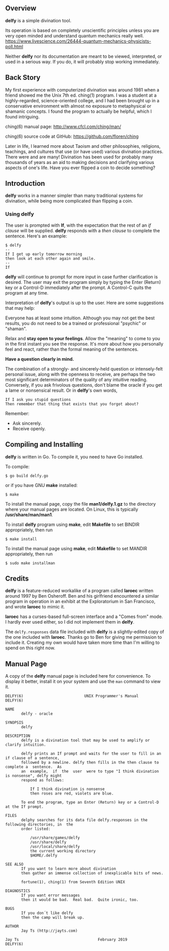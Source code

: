 ## Overview

**delfy** is a simple divination tool.

Its operation is based on completely unscientific principles unless you are very open minded and understand quantum mechanics really well. https://www.livescience.com/26444-quantum-mechanics-physicists-poll.html

Neither **delfy** nor its documentation are meant to be viewed, interpreted, or used in a serious way. If you do, it will probably stop working immediately.

## Back Story

My first experience with computerized divination was around 1981 when a friend showed me the Unix 7th ed. ching(1) program. I was a student at a highly-regarded, science-oriented college, and I had been brought up in a conservative environment with almost no exposure to metaphysical or shamanic concepts. I found the program to actually be helpful, which I found intriguing.

ching(6) manual page: http://www.cfcl.com/ching/man/

ching(6) source code at GitHub: https://github.com/floren/ching

Later in life, I learned more about Taoism and other philosophies, religions, teachings, and cultures that use (or have used) various divination practices. There were and are many! Divination has been used for probably many thousands of years as an aid to making decisions and clarifying various aspects of one's life. Have you ever flipped a coin to decide something?

## Introduction

**delfy** works in a manner simpler than many traditional systems for divination, while being more complicated than flipping a coin.

### Using **delfy**

The user is prompted with **If**, with the expectation that the rest of an _if clause_ will be supplied. **delfy** responds with a _then clause_ to complete the sentence. Here's an example:

```
$ delfy
--
If I get up early tomorrow morning
then look at each other again and smile.
--
If 
```

**delfy** will continue to prompt for more input in case further clarification is desired. The user may exit the program simply by typing the Enter (Return) key or a Control-D immediately after the prompt. A Control-C quits the program at any time.

Interpretation of **delfy**'s output is up to the user. Here are some suggestions that may help:

Everyone has at least some intuition. Although you may not get the best results, you do not need to be a trained or professional "psychic" or "shaman".

Relax and **stay open to your feelings**. Allow the "meaning" to come to you in the first instant you see the response. It's more about how you personally feel and react, rather than the formal meaning of the sentences.

**Have a question clearly in mind.**

The combination of a strongly- and sincerely-held question or intensely-felt personal issue, along with the openness to receive, are perhaps the two most significant determinators of the quality of any intuitive reading. Conversely, if you ask frivolous questions, don't blame the oracle if you get a lame or nonsensical result. Or in **delfy**'s own words,

    If I ask you stupid questions
    Then remember that thing that exists that you forgot about?

Remember:

* Ask sincerely.
* Receive openly.

## Compiling and Installing

**delfy** is written in Go. To compile it, you need to have Go installed.

To compile:

```
$ go build delfy.go
```
or if you have GNU **make** installed:
```
$ make
```

To install the manual page, copy the file **man1/delfy.1.gz** to the directory where your manual pages are located. On Linux, this is typically **/usr/share/man/man1**.

To install **delfy** program using **make**, edit **Makefile** to set BINDIR appropriately, then run

```
$ make install
```

To install the manual page using **make**, edit **Makefile** to set MANDIR appropriately, then run

```
$ sudo make installman
```

## Credits

**delfy** is a feature-reduced workalike of a program called **laroec** written around 1997 by Ben Osheroff. Ben and his girlfriend encountered a similar program in operation in an exhibit at the Exploratorium in San Francisco, and wrote **laroec** to mimic it.

**laroec** has a curses-based full-screen interface and a "Comes from" mode. I hardly ever used either, so I did not implement them in **delfy**.

The `delfy.responses` data file included with **delfy** is a slightly-edited copy of the one included with **laroec**. Thanks go to Ben for giving me permission to include it. Creating my own would have taken more time than I'm willing to spend on this right now.

## Manual Page

A copy of the **delfy** manual page is included here for convenience. To display it better, install it on your system and use the `man` command to view it.

```
DELFY(6)                           UNIX Programmer's Manual                           DELFY(6)

NAME
       delfy - oracle

SYNOPSIS
       delfy

DESCRIPTION
       delfy is a divination tool that may be used to amplify or clarify intuition.

       delfy prints an If prompt and waits for the user to fill in an if clause of a sentence,
       followed by a newline. delfy then fills in the then clause to complete a  sentence.  As
       an  example,  if  the  user  were to type "I think divination is nonsense", delfy might
       respond as follows:

           If I think divination is nonsense
           then roses are red, violets are blue.

       To end the program, type an Enter (Return) key or a Control-D at the If prompt.

FILES
       delphy searches for its data file delfy.responses in the following directories, in  the
       order listed:

           /usr/share/games/delfy
           /usr/share/delfy
           /usr/local/share/delfy
           the current working directory
           $HOME/.delfy

SEE ALSO
       If you want to learn more about divination
       then gather an immense collection of inexplicable bits of news.

       fortune(1), ching(1) from Seventh Edition UNIX

DIAGNOSTICS
       If you want error messages
       then it would be bad.  Real bad.  Quite ironic, too.

BUGS
       If you don´t like delfy
       then the camp will break up.

AUTHOR
       Jay Ts (http://jayts.com)

Jay Ts                                   February 2019                                DELFY(6)
```
